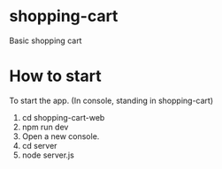 # shopping-cart

Basic shopping cart

# How to start

To start the app.
(In console, standing in shopping-cart)

1. cd shopping-cart-web
2. npm run dev
3. Open a new console.
4. cd server
5. node server.js

